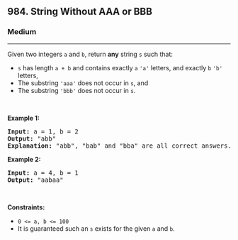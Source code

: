 <h2>984. String Without AAA or BBB</h2><h3>Medium</h3><hr><div><p>Given two integers <code>a</code> and <code>b</code>, return <strong>any</strong> string <code>s</code> such that:</p>

<ul>
	<li><code>s</code> has length <code>a + b</code> and contains exactly <code>a</code> <code>'a'</code> letters, and exactly <code>b</code> <code>'b'</code> letters,</li>
	<li>The substring <code>'aaa'</code> does not occur in <code>s</code>, and</li>
	<li>The substring <code>'bbb'</code> does not occur in <code>s</code>.</li>
</ul>

<p>&nbsp;</p>
<p><strong>Example 1:</strong></p>

<pre><strong>Input:</strong> a = 1, b = 2
<strong>Output:</strong> "abb"
<strong>Explanation:</strong> "abb", "bab" and "bba" are all correct answers.
</pre>

<p><strong>Example 2:</strong></p>

<pre><strong>Input:</strong> a = 4, b = 1
<strong>Output:</strong> "aabaa"
</pre>

<p>&nbsp;</p>
<p><strong>Constraints:</strong></p>

<ul>
	<li><code>0 &lt;= a, b &lt;= 100</code></li>
	<li>It is guaranteed such an <code>s</code> exists for the given <code>a</code> and <code>b</code>.</li>
</ul>
</div>